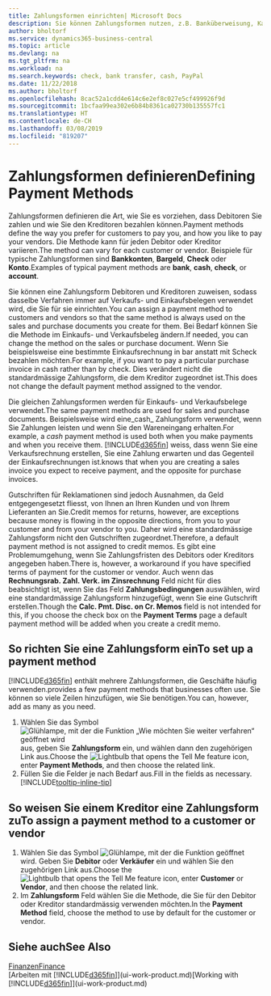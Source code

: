 ```yaml
---
title: Zahlungsformen einrichten| Microsoft Docs
description: Sie können Zahlungsformen nutzen, z.B. Banküberweisung, Kasse oder Paypal, um festzulegen, wie eine Rechnung bezahlt wird.
author: bholtorf
ms.service: dynamics365-business-central
ms.topic: article
ms.devlang: na
ms.tgt_pltfrm: na
ms.workload: na
ms.search.keywords: check, bank transfer, cash, PayPal
ms.date: 11/22/2018
ms.author: bholtorf
ms.openlocfilehash: 8cac52a1cdd4e614c6e2ef8c027e5cf499926f9d
ms.sourcegitcommit: 1bcfaa99ea302e6b84b8361ca02730b135557fc1
ms.translationtype: HT
ms.contentlocale: de-CH
ms.lasthandoff: 03/08/2019
ms.locfileid: "819207"
---
```

# <a name="defining-payment-methods"></a><span data-ttu-id="8aefa-103">Zahlungsformen definieren</span><span class="sxs-lookup"><span data-stu-id="8aefa-103">Defining Payment Methods</span></span>
<span data-ttu-id="8aefa-104">Zahlungsformen definieren die Art, wie Sie es vorziehen, dass Debitoren Sie zahlen und wie Sie den Kreditoren bezahlen können.</span><span class="sxs-lookup"><span data-stu-id="8aefa-104">Payment methods define the way you prefer for customers to pay you, and how you like to pay your vendors.</span></span> <span data-ttu-id="8aefa-105">Die Methode kann für jeden Debitor oder Kreditor variieren.</span><span class="sxs-lookup"><span data-stu-id="8aefa-105">The method can vary for each customer or vendor.</span></span> <span data-ttu-id="8aefa-106">Beispiele für typische Zahlungsformen sind **Bankkonten**, **Bargeld**, **Check** oder **Konto**.</span><span class="sxs-lookup"><span data-stu-id="8aefa-106">Examples of typical payment methods are **bank**, **cash**, **check**, or **account**.</span></span> 

<span data-ttu-id="8aefa-107">Sie können eine Zahlungsform Debitoren und Kreditoren zuweisen, sodass dasselbe Verfahren  immer auf Verkaufs- und Einkaufsbelegen verwendet wird, die Sie für sie einrichten.</span><span class="sxs-lookup"><span data-stu-id="8aefa-107">You can assign a payment method to customers and vendors so that the same method is always used on the sales and purchase documents you create for them.</span></span> <span data-ttu-id="8aefa-108">Bei Bedarf können Sie die Methode im Einkaufs- und Verkaufsbeleg ändern.</span><span class="sxs-lookup"><span data-stu-id="8aefa-108">If needed, you can change the method on the sales or purchase document.</span></span> <span data-ttu-id="8aefa-109">Wenn Sie beispielsweise eine bestimmte Einkaufsrechnung in bar anstatt mit Scheck bezahlen möchten.</span><span class="sxs-lookup"><span data-stu-id="8aefa-109">For example, if you want to pay a particular purchase invoice in cash rather than by check.</span></span> <span data-ttu-id="8aefa-110">Dies verändert nicht die standardmässige Zahlungsform, die dem Kreditor zugeordnet ist.</span><span class="sxs-lookup"><span data-stu-id="8aefa-110">This does not change the default payment method assigned to the vendor.</span></span>

<span data-ttu-id="8aefa-111">Die gleichen Zahlungsformen werden für Einkaufs- und Verkaufsbelege verwendet.</span><span class="sxs-lookup"><span data-stu-id="8aefa-111">The same payment methods are used for sales and purchase documents.</span></span> <span data-ttu-id="8aefa-112">Beispielsweise wird eine_cash_ Zahlungsform verwendet, wenn Sie Zahlungen leisten und wenn Sie den Wareneingang erhalten.</span><span class="sxs-lookup"><span data-stu-id="8aefa-112">For example, a _cash_ payment method is used both when you make payments and when you receive them.</span></span> [!INCLUDE[d365fin](includes/d365fin_md.md)] <span data-ttu-id="8aefa-113">weiss, dass wenn Sie eine Verkaufsrechnung erstellen, Sie eine Zahlung erwarten und das Gegenteil der Einkaufsrechnungen ist.</span><span class="sxs-lookup"><span data-stu-id="8aefa-113">knows that when you are creating a sales invoice you expect to receive payment, and the opposite for purchase invoices.</span></span> 

<span data-ttu-id="8aefa-114">Gutschriften für Reklamationen sind jedoch Ausnahmen, da Geld entgegengesetzt fliesst, von Ihnen an Ihren Kunden und von Ihrem Lieferanten an Sie.</span><span class="sxs-lookup"><span data-stu-id="8aefa-114">Credit memos for returns, however, are exceptions because money is flowing in the opposite directions, from you to your customer and from your vendor to you.</span></span> <span data-ttu-id="8aefa-115">Daher wird eine standardmässige Zahlungsform nicht den Gutschriften zugeordnet.</span><span class="sxs-lookup"><span data-stu-id="8aefa-115">Therefore, a default payment method is not assigned to credit memos.</span></span> <span data-ttu-id="8aefa-116">Es gibt eine Problemumgehung, wenn Sie Zahlungsfristen des Debitors oder Kreditors angegeben haben.</span><span class="sxs-lookup"><span data-stu-id="8aefa-116">There is, however, a workaround if you have specified terms of payment for the customer or vendor.</span></span> <span data-ttu-id="8aefa-117">Auch wenn das **Rechnungsrab. Zahl. Verk. im Zinsrechnung** Feld nicht für dies beabsichtigt ist, wenn Sie das Feld **Zahlungsbedingungen** auswählen, wird eine standardmässige Zahlungsform hinzugefügt, wenn Sie eine Gutschrift erstellen.</span><span class="sxs-lookup"><span data-stu-id="8aefa-117">Though the **Calc. Pmt. Disc. on Cr. Memos** field is not intended for this, if you choose the check box on the **Payment Terms** page a default payment method will be added when you create a credit memo.</span></span>

## <a name="to-set-up-a-payment-method"></a><span data-ttu-id="8aefa-118">So richten Sie eine Zahlungsform ein</span><span class="sxs-lookup"><span data-stu-id="8aefa-118">To set up a payment method</span></span>
[!INCLUDE[d365fin](includes/d365fin_md.md)] <span data-ttu-id="8aefa-119">enthält mehrere Zahlungsformen, die Geschäfte häufig verwenden.</span><span class="sxs-lookup"><span data-stu-id="8aefa-119">provides a few payment methods that businesses often use.</span></span> <span data-ttu-id="8aefa-120">Sie können so viele Zeilen hinzufügen, wie Sie benötigen.</span><span class="sxs-lookup"><span data-stu-id="8aefa-120">You can, however, add as many as you need.</span></span>

1. <span data-ttu-id="8aefa-121">Wählen Sie das Symbol ![Glühlampe, mit der die Funktion „Wie möchten Sie weiter verfahren“ geöffnet wird](media/ui-search/search_small.png "Wie möchten Sie weiter verfahren?") aus, geben Sie **Zahlungsform** ein, und wählen dann den zugehörigen Link aus.</span><span class="sxs-lookup"><span data-stu-id="8aefa-121">Choose the ![Lightbulb that opens the Tell Me feature](media/ui-search/search_small.png "Tell me what you want to do") icon, enter **Payment Methods**, and then choose the related link.</span></span>
2. <span data-ttu-id="8aefa-122">Füllen Sie die Felder je nach Bedarf aus.</span><span class="sxs-lookup"><span data-stu-id="8aefa-122">Fill in the fields as necessary.</span></span> [!INCLUDE[tooltip-inline-tip](includes/tooltip-inline-tip_md.md)]

## <a name="to-assign-a-payment-method-to-a-customer-or-vendor"></a><span data-ttu-id="8aefa-123">So weisen Sie einem Kreditor eine Zahlungsform zu</span><span class="sxs-lookup"><span data-stu-id="8aefa-123">To assign a payment method to a customer or vendor</span></span>
1. <span data-ttu-id="8aefa-124">Wählen Sie das Symbol ![Glühlampe, mit der die Funktion](media/ui-search/search_small.png "Wie möchten Sie weiter verfahren") geöffnet wird. Geben Sie **Debitor** oder **Verkäufer** ein und wählen Sie den zugehörigen Link aus.</span><span class="sxs-lookup"><span data-stu-id="8aefa-124">Choose the ![Lightbulb that opens the Tell Me feature](media/ui-search/search_small.png "Tell me what you want to do") icon, enter **Customer** or **Vendor**, and then choose the related link.</span></span>
2. <span data-ttu-id="8aefa-125">Im **Zahlungsform** Feld wählen Sie die Methode, die Sie für den Debitor oder Kreditor standardmässig verwenden möchten.</span><span class="sxs-lookup"><span data-stu-id="8aefa-125">In the **Payment Method** field, choose the method to use by default for the customer or vendor.</span></span>

## <a name="see-also"></a><span data-ttu-id="8aefa-126">Siehe auch</span><span class="sxs-lookup"><span data-stu-id="8aefa-126">See Also</span></span>
[<span data-ttu-id="8aefa-127">Finanzen</span><span class="sxs-lookup"><span data-stu-id="8aefa-127">Finance</span></span>](finance.md)  
<span data-ttu-id="8aefa-128">[Arbeiten mit [!INCLUDE[d365fin](includes/d365fin_md.md)]](ui-work-product.md)</span><span class="sxs-lookup"><span data-stu-id="8aefa-128">[Working with [!INCLUDE[d365fin](includes/d365fin_md.md)]](ui-work-product.md)</span></span>  

